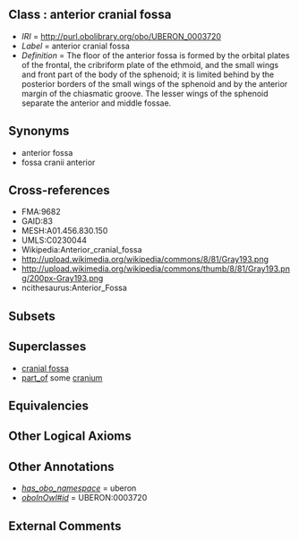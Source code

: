 
## Class : anterior cranial fossa

 * *IRI* = http://purl.obolibrary.org/obo/UBERON_0003720
 * *Label* = anterior cranial fossa
 * *Definition* = The floor of the anterior fossa is formed by the orbital plates of the frontal, the cribriform plate of the ethmoid, and the small wings and front part of the body of the sphenoid; it is limited behind by the posterior borders of the small wings of the sphenoid and by the anterior margin of the chiasmatic groove. The lesser wings of the sphenoid separate the anterior and middle fossae.

## Synonyms

 * anterior fossa
 * fossa cranii anterior

## Cross-references

 * FMA:9682
 * GAID:83
 * MESH:A01.456.830.150
 * UMLS:C0230044
 * Wikipedia:Anterior_cranial_fossa
 * http://upload.wikimedia.org/wikipedia/commons/8/81/Gray193.png
 * http://upload.wikimedia.org/wikipedia/commons/thumb/8/81/Gray193.png/200px-Gray193.png
 * ncithesaurus:Anterior_Fossa

## Subsets


## Superclasses

 * [cranial fossa](../../UBERON/89/UBERON_0008789.md)
 * [part_of](../../BFO/50/BFO_0000050.md) some [cranium](../../UBERON/28/UBERON_0003128.md)

## Equivalencies


## Other Logical Axioms


## Other Annotations

 * *[has_obo_namespace](../../ce/oboInOwl#hasOBONamespace.md)* = uberon
 * *[oboInOwl#id](../../id/oboInOwl#id.md)* = UBERON:0003720

## External Comments

